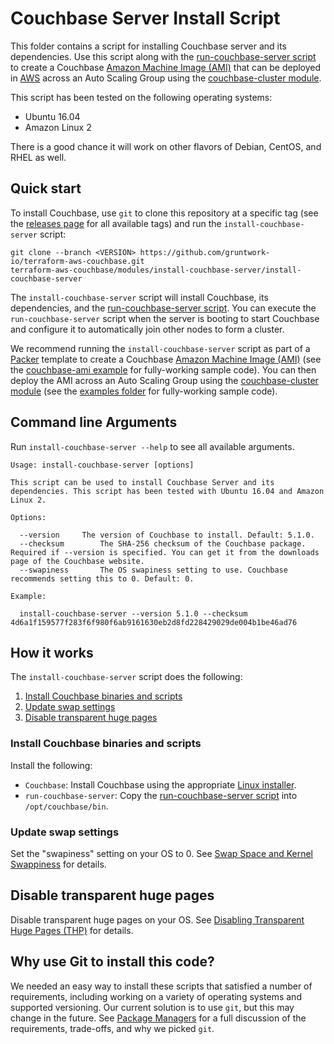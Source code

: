 # Couchbase Server Install Script

This folder contains a script for installing Couchbase server and its dependencies. Use this script along with the
[run-couchbase-server script](https://github.com/gruntwork-io/terraform-aws-couchbase/tree/master/modules/run-couchbase-server) 
to create a Couchbase [Amazon Machine Image 
(AMI)](http://docs.aws.amazon.com/AWSEC2/latest/UserGuide/AMIs.html) that can be deployed in 
[AWS](https://aws.amazon.com/) across an Auto Scaling Group using the [couchbase-cluster 
module](https://github.com/gruntwork-io/terraform-aws-couchbase/tree/master/modules/couchbase-cluster).

This script has been tested on the following operating systems:

* Ubuntu 16.04
* Amazon Linux 2

There is a good chance it will work on other flavors of Debian, CentOS, and RHEL as well.



## Quick start

To install Couchbase, use `git` to clone this repository at a specific tag (see the [releases 
page](https://github.com/gruntwork-io/terraform-aws-couchbase/releases) for all available tags) and run the 
`install-couchbase-server` script:

```
git clone --branch <VERSION> https://github.com/gruntwork-io/terraform-aws-couchbase.git
terraform-aws-couchbase/modules/install-couchbase-server/install-couchbase-server
```

The `install-couchbase-server` script will install Couchbase, its dependencies, and the [run-couchbase-server 
script](https://github.com/gruntwork-io/terraform-aws-couchbase/tree/master/modules/run-couchbase-server).
You can execute the `run-couchbase-server` script when the server is booting to start Couchbase and configure it to 
automatically join other nodes to form a cluster.

We recommend running the `install-couchbase-server` script as part of a [Packer](https://www.packer.io/) template to 
create a Couchbase [Amazon Machine Image (AMI)](http://docs.aws.amazon.com/AWSEC2/latest/UserGuide/AMIs.html) (see the 
[couchbase-ami example](https://github.com/gruntwork-io/terraform-aws-couchbase/tree/master/examples/couchbase-ami) for 
fully-working sample code). You can then deploy the AMI across an Auto Scaling Group using the [couchbase-cluster 
module](https://github.com/gruntwork-io/terraform-aws-couchbase/tree/master/modules/couchbase-cluster) (see the 
[examples folder](https://github.com/gruntwork-io/terraform-aws-couchbase/tree/master/examples) for fully-working 
sample code).




## Command line Arguments

Run `install-couchbase-server --help` to see all available arguments.

```
Usage: install-couchbase-server [options]

This script can be used to install Couchbase Server and its dependencies. This script has been tested with Ubuntu 16.04 and Amazon Linux 2.

Options:

  --version		The version of Couchbase to install. Default: 5.1.0.
  --checksum		The SHA-256 checksum of the Couchbase package. Required if --version is specified. You can get it from the downloads page of the Couchbase website.
  --swapiness		The OS swapiness setting to use. Couchbase recommends setting this to 0. Default: 0.

Example:

  install-couchbase-server --version 5.1.0 --checksum 4d6a1f159577f283f6f980f6ab9161630eb2d8fd228429029de004b1be46ad76
```



## How it works

The `install-couchbase-server` script does the following:

1. [Install Couchbase binaries and scripts](#install-couchbase-binaries-and-scripts)
1. [Update swap settings](#update-swap-settings)
1. [Disable transparent huge pages](#disable-transparent-huge-pages)


### Install Couchbase binaries and scripts

Install the following:

* `Couchbase`: Install Couchbase using the appropriate [Linux 
  installer](https://developer.couchbase.com/documentation/server/5.1/install/install-linux.html). 
* `run-couchbase-server`: Copy the [run-couchbase-server 
  script](https://github.com/gruntwork-io/terraform-aws-couchbase/tree/master/modules/run-couchbase-server) into 
  `/opt/couchbase/bin`. 


### Update swap settings

Set the "swapiness" setting on your OS to 0. See [Swap Space and Kernel 
Swappiness](https://developer.couchbase.com/documentation/server/current/install/install-swap-space.html) for details.


## Disable transparent huge pages

Disable transparent huge pages on your OS. See [Disabling Transparent Huge Pages 
(THP)](https://developer.couchbase.com/documentation/server/current/install/thp-disable.html) for details.



## Why use Git to install this code?

We needed an easy way to install these scripts that satisfied a number of requirements, including working on a variety 
of operating systems and supported versioning. Our current solution is to use `git`, but this may change in the future.
See [Package Managers](https://github.com/gruntwork-io/terraform-aws-couchbase/tree/master/_docs/package-managers.md) 
for a full discussion of the requirements, trade-offs, and why we picked `git`.
